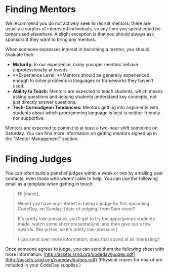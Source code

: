 # Finding Mentors

We recommend you do not actively seek to recruit mentors; there are usually a surplus of interested individuals, so any time you spend could be better used elsewhere. A slight exception is that you should always ask sponsors if they want to bring any mentors.

When someone expresses interest in becoming a mentor, you should evaluate their:

* **Maturity:** In our experience, many younger mentors behave unprofessionally at events.
* **Experience Level: **Mentors should be generally experienced enough to solve problems in languages or frameworks they haven't used.
* **Ability to Teach:** Mentors are expected to teach students, which means asking questions and helping students understand key concepts, not just directly answer questions.
* **Tech-Curmudgeon Tendencies:** Mentors getting into arguments with students about which programming language is best is neither friendly nor supportive.

Mentors are expected to commit to at least a two-hour shift sometime on Saturday. You can find more information on getting mentors signed up in the "Mentor Management" section.

# Finding Judges

You can often build a panel of judges within a week or two by emailing past contacts, even those who weren't able to help. You can use the following email as a template when getting in touch:

> Hi \[name\],
>
> Would you have any interest in being a judge for this upcoming CodeDay, on Sunday, \[date of judging\] from 9am-noon?
>
> It's pretty low-pressure, you'll get to try the apps/games students made, watch some short presentations, and then give out a few awards. \(No prizes, so it's pretty low-pressure.\)
>
> I can send over more information; does that sound at all interesting?

Once someone agrees to judge, you can send them the following sheet with more information: [http://assets.srnd.org/codeday/judges.pdf](http://assets.srnd.org/codeday/judges.pdf) \(Physical copies for day-of are included in your CodeDay supplies.\)

